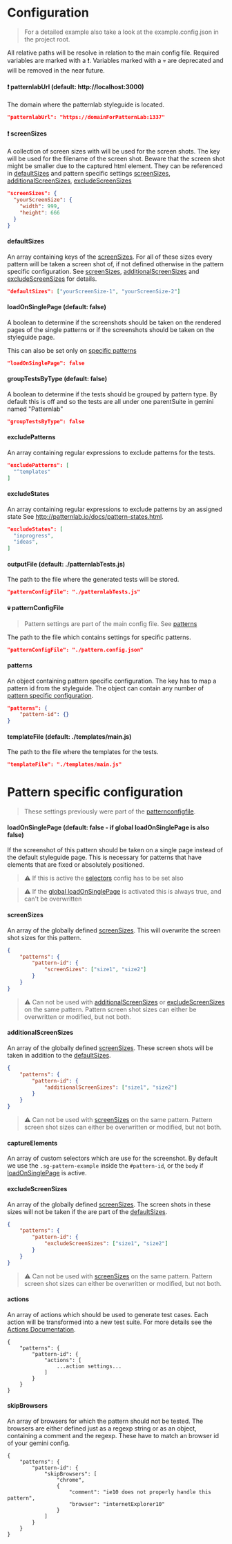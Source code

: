 # Configuration

> For a detailed example also take a look at the example.config.json in the project root.

All relative paths will be resolve in relation to the main config file.
Required variables are marked with a :exclamation:.
Variables marked with a :skull: are deprecated and will be removed in the near
future.

#### :exclamation: patternlabUrl (default: http://localhost:3000)

The domain where the patternlab styleguide is located.

```json
"patternlabUrl": "https://domainForPatternLab:1337"
```

#### :exclamation: screenSizes

A collection of screen sizes with will be used for the screen shots.
The key will be used for the filename of the screen shot.
Beware that the screen shot might be smaller due to the captured html element.
They can be referenced in [defaultSizes](#defaultSizes) and pattern specific
settings [screenSizes](#screenSizes), [additionalScreenSizes](#additionalScreenSizes),
[excludeScreenSizes](#excludeScreenSizes)

```json
"screenSizes": {
  "yourScreenSize": {
    "width": 999,
    "height": 666
  }
}
```

#### defaultSizes

An array containing keys of the [screenSizes](#exclamation-screensizes).
For all of these sizes every pattern will be taken a screen shot of,
if not defined otherwise in the pattern specific configuration.
See [screenSizes](#screenSizes), [additionalScreenSizes](#additionalScreenSizes)
and [excludeScreenSizes](#excludeScreenSizes) for details.

```json
"defaultSizes": ["yourScreenSize-1", "yourScreenSize-2"]
```

#### loadOnSinglePage (default: false)

A boolean to determine if the screenshots should be taken on the rendered pages
of the single patterns or if the screenshots should be taken on the styleguide
page.

This can also be set only on [specific patterns](#loadOnSinglePage-default-false--if-global-loadOnSinglePage-is-also-false)

```json
"loadOnSinglePage": false
```

#### groupTestsByType (default: false)

A boolean to determine if the tests should be grouped by pattern type. By default
this is off and so the tests are all under one parentSuite in gemini named
 "Patternlab"

```json
"groupTestsByType": false
```

#### excludePatterns

An array containing regular expressions to exclude patterns for the tests.

```json
"excludePatterns": [
  "^templates"
]
```

#### excludeStates

An array containing regular expressions to exclude patterns by an assigned state
See http://patternlab.io/docs/pattern-states.html.

```json
"excludeStates": [
  "inprogress",
  "ideas",
]
```

#### outputFile (default: ./patternlabTests.js)

The path to the file where the generated tests will be stored.

```json
"patternConfigFile": "./patternlabTests.js"
```

#### :skull: patternConfigFile

> Pattern settings are part of the main config file. See [patterns](#patterns)

The path to the file which contains settings for specific patterns.

```json
"patternConfigFile": "./pattern.config.json"
```

#### patterns

An object containing pattern specific configuration.
The key has to map a pattern id from the styleguide. The object can contain any
number of [pattern specific configuration](#pattern-specific-configuration).

```json
"patterns": {
    "pattern-id": {}
}
```

#### templateFile (default: ./templates/main.js)

The path to the file where the templates for the tests.

```json
"templateFile": "./templates/main.js"
```


# Pattern specific configuration

> These settings previously were part of the [patternconfigfile](#patternconfigfile).

#### loadOnSinglePage (default: false - if global loadOnSinglePage is also false)

If the screenshot of this pattern should be taken on a single page instead of
the default styleguide page.
This is necessary for patterns that have elements that are fixed or absolutely
positioned.
> :warning: If this is active the [selectors](#selectors) config has to be set also

> :warning: If the [global loadOnSinglePage](#loadonsinglepage-default-false) is activated this is 
always true, and can't be overwritten


#### screenSizes

An array of the globally defined [screenSizes](#exclamation-screensizes). This will
overwrite the screen shot sizes for this pattern.

```json
{
    "patterns": {
        "pattern-id": {
            "screenSizes": ["size1", "size2"]
        }
    }
}
```

> :warning: Can not be used with [additionalScreenSizes](#additionalScreenSizes) or
[excludeScreenSizes](#excludeScreenSizes) on the same pattern.
Pattern screen shot sizes can either be overwritten or modified, but not both.

#### additionalScreenSizes

An array of the globally defined [screenSizes](#exclamation-screensizes). These
screen shots will be taken in addition to the [defaultSizes](#defaultSizes).

```json
{
    "patterns": {
        "pattern-id": {
            "additionalScreenSizes": ["size1", "size2"]
        }
    }
}
```

> :warning: Can not be used with [screenSizes](#screenSizes) on the same pattern.
Pattern screen shot sizes can either be overwritten or modified, but not both.

#### captureElements

An array of custom selectors which are use for the screenshot. 
By default we use the `.sg-pattern-example` inside the `#pattern-id`,
or the `body` if [loadOnSinglePage](#loadOnSinglePage-default-false--if-global-loadOnSinglePage-is-also-false)
is active.

#### excludeScreenSizes

An array of the globally defined [screenSizes](#exclamation-screensizes). The
screen shots in these sizes will not be taken if the are part of the
[defaultSizes](#defaultSizes).

```json
{
    "patterns": {
        "pattern-id": {
            "excludeScreenSizes": ["size1", "size2"]
        }
    }
}
```

> :warning: Can not be used with [screenSizes](#screenSizes) on the same pattern.
Pattern screen shot sizes can either be overwritten or modified, but not both.

#### actions

An array of actions which should be used to generate test cases. Each action will
be transformed into a new test suite.
For more details see the [Actions Documentation](Actions.md).

```
{
    "patterns": {
        "pattern-id": {
            "actions": [
                ...action settings...
            ]
        }
    }
}
```

#### skipBrowsers

An array of browsers for which the pattern should not be tested. The browsers are
either defined just as a regexp string or as an object, containing a comment and
the regexp.
These have to match an browser id of your gemini config.

```
{
    "patterns": {
        "pattern-id": {
            "skipBrowsers": [
                "chrome",
                {
                    "comment": "ie10 does not properly handle this pattern",
                    "browser": "internetExplorer10"
                }
            ]
        }
    }
}
```
